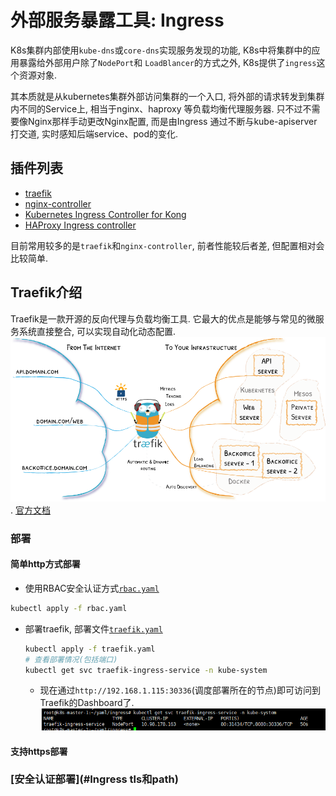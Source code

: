 # 外部服务暴露工具: Ingress

K8s集群内部使用`kube-dns`或`core-dns`实现服务发现的功能, K8s中将集群中的应用暴露给外部用户除了`NodePort`和
`LoadBlancer`的方式之外, K8s提供了`ingress`这个资源对象.

其本质就是从kubernetes集群外部访问集群的一个入口, 将外部的请求转发到集群内不同的Service上, 相当于nginx、haproxy
等负载均衡代理服务器. 只不过不需要像Nginx那样手动更改Nginx配置, 而是由Ingress 通过不断与kube-apiserver打交道, 
实时感知后端service、pod的变化.


## 插件列表
- [traefik](https://traefik.io/)
- [nginx-controller](https://kubernetes.github.io/ingress-nginx/)
- [Kubernetes Ingress Controller for Kong](https://konghq.com/blog/kubernetes-ingress-controller-for-kong/)
- [HAProxy Ingress controller](https://github.com/jcmoraisjr/haproxy-ingress)

目前常用较多的是`traefik`和`nginx-controller`, 前者性能较后者差, 但配置相对会比较简单.


## Traefik介绍

Traefik是一款开源的反向代理与负载均衡工具. 它最大的优点是能够与常见的微服务系统直接整合, 可以实现自动化动态配置.
![](../../picture/plugin/ingress/traefik-architecture.png). 
[官方文档](https://docs.traefik.cn/)

### 部署

#### 简单http方式部署
- 使用RBAC安全认证方式[`rbac.yaml`](yaml/rbac.yaml)
```bash
kubectl apply -f rbac.yaml
```
- 部署traefik, 部署文件[`traefik.yaml`](yaml/traefik.yaml)
    ```bash
    kubectl apply -f traefik.yaml
    # 查看部署情况(包括端口)
    kubectl get svc traefik-ingress-service -n kube-system
    ```
    - 现在通过`http://192.168.1.115:30336`(调度部署所在的节点)即可访问到Traefik的Dashboard了.
    ![](../../picture/plugin/ingress/traefik-http.png)



#### 支持https部署





### [安全认证部署](#Ingress tls和path)